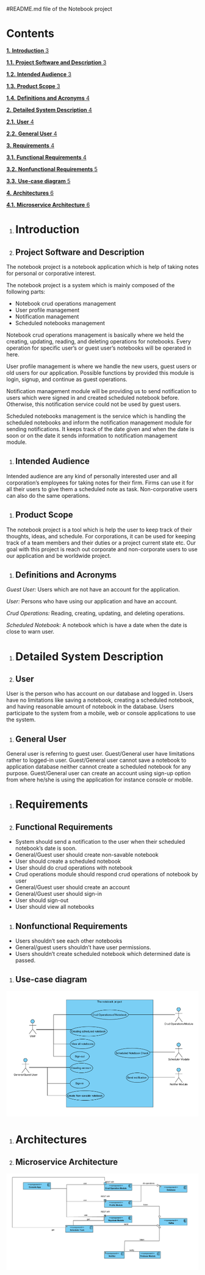 ﻿#README.md file of the Notebook project

# Contents
[**1.**	**Introduction**	3](#_Toc124013745)

[**1.1.**	**Project Software and Description**	3](#_Toc124013746)

[**1.2.**	**Intended Audience**	3](#_Toc124013747)

[**1.3.**	**Product Scope**	3](#_Toc124013748)

[**1.4.**	**Definitions and Acronyms**	4](#_Toc124013749)

[**2.**	**Detailed System Description**	4](#_Toc124013750)

[**2.1.**	**User**	4](#_Toc124013751)

[**2.2.**	**General User**	4](#_Toc124013752)

[**3.**	**Requirements**	4](#_Toc124013753)

[**3.1.**	**Functional Requirements**	4](#_Toc124013754)

[**3.2.**	**Nonfunctional Requirements**	5](#_Toc124013755)

[**3.3.**	**Use-case diagram**	5](#_Toc124013756)

[**4.**	**Architectures**	6](#_Toc124013757)

[**4.1.**	**Microservice Architecture**	6](#_Toc124013758)














1. # **Introduction**

1. ## **Project Software and Description**

The notebook project is a notebook application which is help of taking notes for personal or corporative interest. 

The notebook project is a system which is mainly composed of the following parts:

- Notebook crud operations management
- User profile management
- Notification management
- Scheduled notebooks management

Notebook crud operations management is basically where we held the creating, updating, reading, and deleting operations for notebooks. Every operation for specific user’s or guest user’s notebooks will be operated in here.

User profile management is where we handle the new users, guest users or old users for our application. Possible functions by provided this module is login, signup, and continue as guest operations.

Notification management module will be providing us to send notification to users which were signed in and created scheduled notebook before. Otherwise, this notification service could not be used by guest users.

Scheduled notebooks management is the service which is handling the scheduled notebooks and inform the notification management module for sending notifications. It keeps track of the date given and when the date is soon or on the date it sends information to notification management module.


1. ## **Intended Audience**
Intended audience are any kind of personally interested user and all corporation’s employees for taking notes for their firm. Firms can use it for all their users to give them a scheduled note as task. Non-corporative users can also do the same operations.

1. ## **Product Scope**
The notebook project is a tool which is help the user to keep track of their thoughts, ideas, and schedule. For corporations, it can be used for keeping track of a team members and their duties or a project current state etc. Our goal with this project is reach out corporate and non-corporate users to use our application and be worldwide project.  
1. ## **Definitions and Acronyms**
*Guest User:* Users which are not have an account for the application.

*User:* Persons who have using our application and have an account.

*Crud Operations:* Reading, creating, updating, and deleting operations.

*Scheduled Notebook:* A notebook which is have a date when the date is close to warn user.

1. # **Detailed System Description**

1. ## **User**
User is the person who has account on our database and logged in. Users have no limitations like saving a notebook, creating a scheduled notebook, and having reasonable amount of notebook in the database. Users participate to the system from a mobile, web or console applications to use the system.

1. ## **General User**
General user is referring to guest user. Guest/General user have limitations rather to logged-in user. Guest/General user cannot save a notebook to application database neither cannot create a scheduled notebook for any purpose. Guest/General user can create an account using sign-up option from where he/she is using the application for instance console or mobile.
1. # **Requirements**

1. ## **Functional Requirements**
- System should send a notification to the user when their scheduled notebook’s date is soon.
- General/Guest user should create non-savable notebook
- User should create a scheduled notebook
- User should do crud operations with notebook
- Crud operations module should respond crud operations of notebook by user
- General/Guest user should create an account
- General/Guest user should sign-in
- User should sign-out
- User should view all notebooks

1. ## **Nonfunctional Requirements**
- Users shouldn’t see each other notebooks
- General/guest users shouldn’t have user permissions.
- Users shouldn’t create scheduled notebook which determined date is passed.

1. ## **Use-case diagram**

![alt text](https://github.com/cengizhansahiin/Notebook/blob/master/diagrams/usecase.png?raw=true)



1. # **Architectures**

1. ## **Microservice Architecture**

![alt text](https://github.com/cengizhansahiin/Notebook/blob/master/diagrams/component.png?raw=true)




